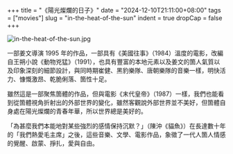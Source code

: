 +++
title = "《陽光燦爛的日子》"
date = "2024-12-10T21:11:00+08:00"
tags = ["movies"]
slug = "in-the-heat-of-the-sun"
indent = true
dropCap = false
+++

![in-the-heat-of-the-sun.jpg](/images/in-the-heat-of-the-sun.jpg)

一部姜文導演 1995 年的作品，一部具有《美國往事》（1984）溫度的電影，改編自王朔小說《動物兇猛》（1991），也具有豐富的本地元素以及姜文的箇人氣質以及印象深刻的細節設計，與同時期崔健、黑豹樂隊、唐朝樂隊的音樂一樣，明快活力、慷慨激昂、乾脆俐落、箇性十足。

雖然這是一部聚焦箇體的作品，但與電影《末代皇帝》（1987）一樣，我們也能看到從箇體視角折射出的外部世界的變化，雖然客觀說外部世界並不美好，但箇體自身處在陽光燦爛的青春年華，所以世界總是美好的。

「為甚麼我們本能地對某些強烈的感情保持沉默？」（陳沖《貓魚》）在長達數十年的「我們熱愛毛主席」之後，這些音樂、文學、電影作品，象徵了一代人箇人情感的覺醒、啟蒙、掙扎，愛與自由。